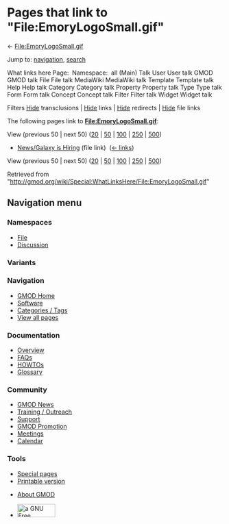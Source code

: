 <div id="mw-page-base" class="noprint">

</div>

<div id="mw-head-base" class="noprint">

</div>

<div id="content" class="mw-body" role="main">

<span id="top"></span>

<div id="mw-js-message" style="display:none;">

</div>



# <span dir="auto">Pages that link to "File:EmoryLogoSmall.gif"</span>

<div id="bodyContent">

<div id="contentSub">

←
[File:EmoryLogoSmall.gif](/wiki/File:EmoryLogoSmall.gif "File:EmoryLogoSmall.gif")

</div>

<div id="jump-to-nav" class="mw-jump">

Jump to: [navigation](#mw-navigation), [search](#p-search)

</div>

<div id="mw-content-text">

What links here Page:  Namespace:  all (Main) Talk User User talk GMOD
GMOD talk File File talk MediaWiki MediaWiki talk Template Template talk
Help Help talk Category Category talk Property Property talk Type Type
talk Form Form talk Concept Concept talk Filter Filter talk Widget
Widget talk

Filters
[Hide](/mediawiki/index.php?title=Special:WhatLinksHere/File:EmoryLogoSmall.gif&hidetrans=1 "Special:WhatLinksHere/File:EmoryLogoSmall.gif")
transclusions \|
[Hide](/mediawiki/index.php?title=Special:WhatLinksHere/File:EmoryLogoSmall.gif&hidelinks=1 "Special:WhatLinksHere/File:EmoryLogoSmall.gif")
links \|
[Hide](/mediawiki/index.php?title=Special:WhatLinksHere/File:EmoryLogoSmall.gif&hideredirs=1 "Special:WhatLinksHere/File:EmoryLogoSmall.gif")
redirects \|
[Hide](/mediawiki/index.php?title=Special:WhatLinksHere/File:EmoryLogoSmall.gif&hideimages=1 "Special:WhatLinksHere/File:EmoryLogoSmall.gif")
file links

The following pages link to
**[File:EmoryLogoSmall.gif](/wiki/File:EmoryLogoSmall.gif "File:EmoryLogoSmall.gif")**:

View (previous 50 \| next 50)
([20](/mediawiki/index.php?title=Special:WhatLinksHere/File:EmoryLogoSmall.gif&limit=20 "Special:WhatLinksHere/File:EmoryLogoSmall.gif")
\|
[50](/mediawiki/index.php?title=Special:WhatLinksHere/File:EmoryLogoSmall.gif&limit=50 "Special:WhatLinksHere/File:EmoryLogoSmall.gif")
\|
[100](/mediawiki/index.php?title=Special:WhatLinksHere/File:EmoryLogoSmall.gif&limit=100 "Special:WhatLinksHere/File:EmoryLogoSmall.gif")
\|
[250](/mediawiki/index.php?title=Special:WhatLinksHere/File:EmoryLogoSmall.gif&limit=250 "Special:WhatLinksHere/File:EmoryLogoSmall.gif")
\|
[500](/mediawiki/index.php?title=Special:WhatLinksHere/File:EmoryLogoSmall.gif&limit=500 "Special:WhatLinksHere/File:EmoryLogoSmall.gif"))

- [News/Galaxy is
  Hiring](/wiki/News/Galaxy_is_Hiring "News/Galaxy is Hiring") (file
  link) ‎ <span class="mw-whatlinkshere-tools">([←
  links](/mediawiki/index.php?title=Special:WhatLinksHere&target=News%2FGalaxy+is+Hiring "Special:WhatLinksHere"))</span>

View (previous 50 \| next 50)
([20](/mediawiki/index.php?title=Special:WhatLinksHere/File:EmoryLogoSmall.gif&limit=20 "Special:WhatLinksHere/File:EmoryLogoSmall.gif")
\|
[50](/mediawiki/index.php?title=Special:WhatLinksHere/File:EmoryLogoSmall.gif&limit=50 "Special:WhatLinksHere/File:EmoryLogoSmall.gif")
\|
[100](/mediawiki/index.php?title=Special:WhatLinksHere/File:EmoryLogoSmall.gif&limit=100 "Special:WhatLinksHere/File:EmoryLogoSmall.gif")
\|
[250](/mediawiki/index.php?title=Special:WhatLinksHere/File:EmoryLogoSmall.gif&limit=250 "Special:WhatLinksHere/File:EmoryLogoSmall.gif")
\|
[500](/mediawiki/index.php?title=Special:WhatLinksHere/File:EmoryLogoSmall.gif&limit=500 "Special:WhatLinksHere/File:EmoryLogoSmall.gif"))

</div>

<div class="printfooter">

Retrieved from
"<http://gmod.org/wiki/Special:WhatLinksHere/File:EmoryLogoSmall.gif>"

</div>

<div id="catlinks" class="catlinks catlinks-allhidden">

</div>

<div class="visualClear">

</div>

</div>

</div>

<div id="mw-navigation">

## Navigation menu

<div id="mw-head">



<div id="left-navigation">

<div id="p-namespaces" class="vectorTabs" role="navigation"
aria-labelledby="p-namespaces-label">

### Namespaces

- <span id="ca-nstab-image"><a href="/wiki/File:EmoryLogoSmall.gif" accesskey="c"
  title="View the file page [c]">File</a></span>
- <span id="ca-talk"><a
  href="/mediawiki/index.php?title=File_talk:EmoryLogoSmall.gif&amp;action=edit&amp;redlink=1"
  accesskey="t"
  title="Discussion about the content page [t]">Discussion</a></span>

</div>

<div id="p-variants" class="vectorMenu emptyPortlet" role="navigation"
aria-labelledby="p-variants-label">

### 

### Variants[](#)

<div class="menu">

</div>

</div>

</div>

<div id="right-navigation">





</div>



</div>

</div>

</div>

<div id="mw-panel">

<div id="p-logo" role="banner">

<a href="/wiki/Main_Page"
style="background-image: url(http://gmod.org/images/GMOD-cogs.png);"
title="Visit the main page"></a>

</div>

<div id="p-Navigation" class="portal" role="navigation"
aria-labelledby="p-Navigation-label">

### Navigation

<div class="body">

- <span id="n-GMOD-Home">[GMOD Home](/wiki/Main_Page)</span>
- <span id="n-Software">[Software](/wiki/GMOD_Components)</span>
- <span id="n-Categories-.2F-Tags">[Categories /
  Tags](/wiki/Categories)</span>
- <span id="n-View-all-pages">[View all
  pages](/wiki/Special:AllPages)</span>

</div>

</div>

<div id="p-Documentation" class="portal" role="navigation"
aria-labelledby="p-Documentation-label">

### Documentation

<div class="body">

- <span id="n-Overview">[Overview](/wiki/Overview)</span>
- <span id="n-FAQs">[FAQs](/wiki/Category:FAQ)</span>
- <span id="n-HOWTOs">[HOWTOs](/wiki/Category:HOWTO)</span>
- <span id="n-Glossary">[Glossary](/wiki/Glossary)</span>

</div>

</div>

<div id="p-Community" class="portal" role="navigation"
aria-labelledby="p-Community-label">

### Community

<div class="body">

- <span id="n-GMOD-News">[GMOD News](/wiki/GMOD_News)</span>
- <span id="n-Training-.2F-Outreach">[Training /
  Outreach](/wiki/Training_and_Outreach)</span>
- <span id="n-Support">[Support](/wiki/Support)</span>
- <span id="n-GMOD-Promotion">[GMOD
  Promotion](/wiki/GMOD_Promotion)</span>
- <span id="n-Meetings">[Meetings](/wiki/Meetings)</span>
- <span id="n-Calendar">[Calendar](/wiki/Calendar)</span>

</div>

</div>

<div id="p-tb" class="portal" role="navigation"
aria-labelledby="p-tb-label">

### Tools

<div class="body">

- <span id="t-specialpages"><a href="/wiki/Special:SpecialPages" accesskey="q"
  title="A list of all special pages [q]">Special pages</a></span>
- <span id="t-print"><a
  href="/mediawiki/index.php?title=Special:WhatLinksHere/File:EmoryLogoSmall.gif&amp;printable=yes"
  rel="alternate" accesskey="p"
  title="Printable version of this page [p]">Printable version</a></span>

</div>

</div>

</div>

</div>

<div id="footer" role="contentinfo">

- <span id="footer-places-about">[About
  GMOD](/wiki/GMOD:About "GMOD:About")</span>

<!-- -->

- <span id="footer-copyrightico">[<img src="http://www.gnu.org/graphics/gfdl-logo-small.png" width="88"
  height="31" alt="a GNU Free Documentation License" />](http://www.gnu.org/licenses/fdl-1.3.html)</span>


<div style="clear:both">

</div>

</div>
